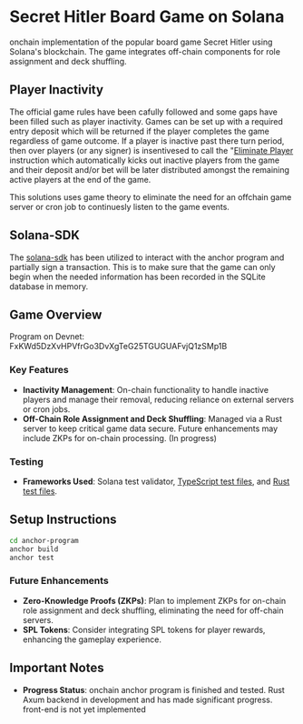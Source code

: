 # Secret Hitler Board Game on Solana

onchain implementation of the popular board game Secret Hitler using Solana's blockchain. The game integrates off-chain components for role assignment and deck shuffling.

## Player Inactivity

The official game rules have been cafully followed and some gaps have been filled such as player inactivity. Games can be set up with a required entry deposit which will be returned if the player completes the game regardless of game outcome. If a player is inactive past there turn period, then over players (or any signer) is insentivesed to call the "[Eliminate Player](./anchor-program/programs/secret-hitler/src/instructions/eliminate_player.rs) instruction which automatically kicks out inactive players from the game and their deposit and/or bet will be later distributed amongst the remaining active players at the end of the game.

This solutions uses game theory to eliminate the need for an offchain game server or cron job to continuesly listen to the game events.

## Solana-SDK

The [solana-sdk](./backend/src/solana.rs) has been utilized to interact with the anchor program and partially sign a transaction. This is to make sure that the game can only begin when the needed information has been recorded in the SQLite database in memory.

## Game Overview

Program on Devnet: FxKWd5DzXvHPVfrGo3DvXgTeG25TGUGUAFvjQ1zSMp1B

### Key Features

- **Inactivity Management**: On-chain functionality to handle inactive players and manage their removal, reducing reliance on external servers or cron jobs.
- **Off-Chain Role Assignment and Deck Shuffling**: Managed via a Rust server to keep critical game data secure. Future enhancements may include ZKPs for on-chain processing. (In progress)

### Testing

- **Frameworks Used**: Solana test validator, [TypeScript test files](./anchor-program/tests/secret-hitler.ts), and [Rust test files](./anchor-program/programs/secret-hitler/tests/).

## Setup Instructions

```bash
cd anchor-program
anchor build
anchor test
```

### Future Enhancements

- **Zero-Knowledge Proofs (ZKPs)**: Plan to implement ZKPs for on-chain role assignment and deck shuffling, eliminating the need for off-chain servers.
- **SPL Tokens**: Consider integrating SPL tokens for player rewards, enhancing the gameplay experience.

## Important Notes

- **Progress Status**: onchain anchor program is finished and tested. Rust Axum backend in development and has made significant progress. front-end is not yet implemented
